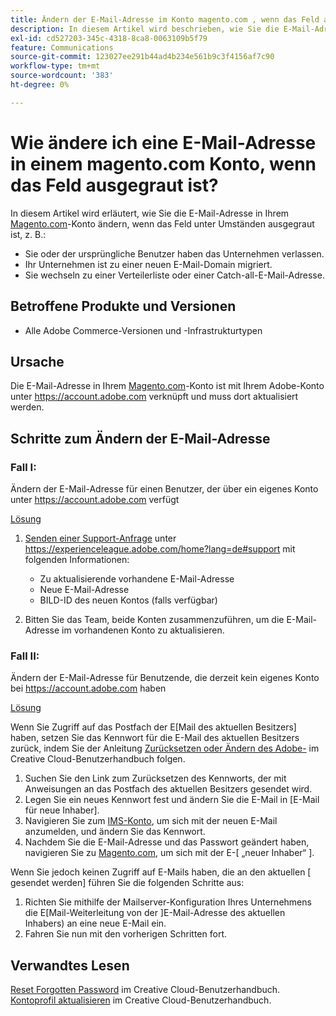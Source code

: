 ```yaml
---
title: Ändern der E-Mail-Adresse im Konto magento.com , wenn das Feld ausgegraut ist
description: In diesem Artikel wird beschrieben, wie Sie die E-Mail-Adresse in Ihrem [Magento.com](https://account.magento.com)-Konto ändern, wenn das Feld ausgegraut ist.
exl-id: cd527203-345c-4318-8ca8-0063109b5f79
feature: Communications
source-git-commit: 123027ee291b44ad4b234e561b9c3f4156af7c90
workflow-type: tm+mt
source-wordcount: '383'
ht-degree: 0%

---
```


# Wie ändere ich eine E-Mail-Adresse in einem magento.com Konto, wenn das Feld ausgegraut ist?

In diesem Artikel wird erläutert, wie Sie die E-Mail-Adresse in Ihrem [Magento.com](https://account.magento.com)-Konto ändern, wenn das Feld unter Umständen ausgegraut ist, z. B.:

* Sie oder der ursprüngliche Benutzer haben das Unternehmen verlassen.
* Ihr Unternehmen ist zu einer neuen E-Mail-Domain migriert.
* Sie wechseln zu einer Verteilerliste oder einer Catch-all-E-Mail-Adresse.

## Betroffene Produkte und Versionen

* Alle Adobe Commerce-Versionen und -Infrastrukturtypen

## Ursache

Die E-Mail-Adresse in Ihrem [Magento.com](https://account.magento.com)-Konto ist mit Ihrem Adobe-Konto unter <https://account.adobe.com> verknüpft und muss dort aktualisiert werden.

## Schritte zum Ändern der E-Mail-Adresse

### Fall I:

Ändern der E-Mail-Adresse für einen Benutzer, der über ein eigenes Konto unter <https://account.adobe.com> verfügt

<u>Lösung</u>

1. [Senden einer Support-Anfrage](https://experienceleague.adobe.com/home?lang=de#support) unter https://experienceleague.adobe.com/home?lang=de#support mit folgenden Informationen:

   * Zu aktualisierende vorhandene E-Mail-Adresse
   * Neue E-Mail-Adresse
   * BILD-ID des neuen Kontos (falls verfügbar)

1. Bitten Sie das Team, beide Konten zusammenzuführen, um die E-Mail-Adresse im vorhandenen Konto zu aktualisieren.

### Fall II:

Ändern der E-Mail-Adresse für Benutzende, die derzeit kein eigenes Konto bei <https://account.adobe.com> haben

<u>Lösung</u>

Wenn Sie Zugriff auf das Postfach der E[Mail des aktuellen Besitzers] haben, setzen Sie das Kennwort für die E-Mail des aktuellen Besitzers zurück, indem Sie der Anleitung [Zurücksetzen oder Ändern des Adobe-](https://helpx.adobe.com/de/manage-account/using/change-or-reset-password.html) im Creative Cloud-Benutzerhandbuch folgen.

1. Suchen Sie den Link zum Zurücksetzen des Kennworts, der mit Anweisungen an das Postfach des aktuellen Besitzers gesendet wird.
1. Legen Sie ein neues Kennwort fest und ändern Sie die E-Mail in [E-Mail für neue Inhaber].
1. Navigieren Sie zum [IMS-Konto](https://account.adobe.com/), um sich mit der neuen E-Mail anzumelden, und ändern Sie das Kennwort.
1. Nachdem Sie die E-Mail-Adresse und das Passwort geändert haben, navigieren Sie zu [Magento.com](https://account.magento.com), um sich mit der E-[ „neuer Inhaber“ ].

Wenn Sie jedoch keinen Zugriff auf E-Mails haben, die an den aktuellen [ gesendet werden] führen Sie die folgenden Schritte aus:

1. Richten Sie mithilfe der Mailserver-Konfiguration Ihres Unternehmens die E[Mail-Weiterleitung von der ]E-Mail-Adresse des aktuellen Inhabers) an eine neue E-Mail ein.
1. Fahren Sie nun mit den vorherigen Schritten fort.

## Verwandtes Lesen

[Reset Forgotten Password](https://helpx.adobe.com/de/manage-account/using/change-or-reset-password.html) im Creative Cloud-Benutzerhandbuch.
[Kontoprofil aktualisieren](https://helpx.adobe.com/de/manage-account/using/edit-adobe-account-personal-profile.html) im Creative Cloud-Benutzerhandbuch.

